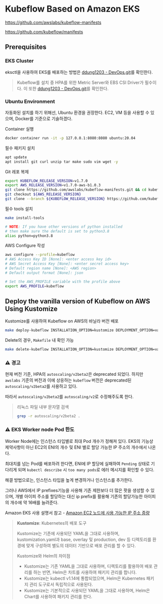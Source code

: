 # Kubeflow Based on Amazon EKS

https://github.com/awslabs/kubeflow-manifests

https://github.com/kubeflow/manifests

## Prerequisites

### EKS Cluster

eksctl을 사용하여 EKS를 배포하는 방법은 [ddung1203 - DevOps.git](https://github.com/ddung1203/DevOps/blob/main/DevOps/AWS_EKS_%EB%B0%B0%ED%8F%AC.md)를 확인한다.

> Kubeflow를 설치 중 HPA를 위한 Metric Server와 EBS CSI Driver가 필수이다. 이 또한 [ddung1203 - DevOps.git](https://github.com/ddung1203/DevOps/blob/main/DevOps/AWS_EKS_%EB%B0%B0%ED%8F%AC.md)를 확인한다.


### Ubuntu Environment

자동화된 설치를 하기 위해선, Ubuntu 환경을 권장한다. EC2, VM 등을 사용할 수 있으며, Docker를 기준으로 기술하겠다.

Container 실행

```bash
docker container run -it -p 127.0.0.1:8080:8080 ubuntu:20.04
```

필수 패키지 설치

```bash
apt update
apt install git curl unzip tar make sudo vim wget -y
```

Git 레포 복제

```bash
export KUBEFLOW_RELEASE_VERSION=v1.7.0
export AWS_RELEASE_VERSION=v1.7.0-aws-b1.0.3
git clone https://github.com/awslabs/kubeflow-manifests.git && cd kubeflow-manifests
git checkout ${AWS_RELEASE_VERSION}
git clone --branch ${KUBEFLOW_RELEASE_VERSION} https://github.com/kubeflow/manifests.git upstream
```

필수 tools 설치

```bash
make install-tools

# NOTE: If you have other versions of python installed 
# then make sure the default is set to python3.8
alias python=python3.8
```

AWS Configure 작성

```bash
aws configure --profile=kubeflow
# AWS Access Key ID [None]: <enter access key id>
# AWS Secret Access Key [None]: <enter secret access key>
# Default region name [None]: <AWS region>
# Default output format [None]: json

# Set the AWS_PROFILE variable with the profile above
export AWS_PROFILE=kubeflow
```

## Deploy the vanilla version of Kubeflow on AWS Using Kustomize

Kustomize를 사용하여 Kubeflow on AWS의 바닐라 버전 배포

```bash
make deploy-kubeflow INSTALLATION_OPTION=kustomize DEPLOYMENT_OPTION=vanilla
```

Delete의 경우, `Makefile` 내 확인 가능

```bash
make delete-kubeflow INSTALLATION_OPTION=kustomize DEPLOYMENT_OPTION=vanilla
```

### ⚠️ 경고

현재 버전 기준, HPA의 `autoscaling/v2beta2`은 deprecated 되었다. 하지만 `awslabs` 기준의 버전과 이에 상응하는 `kubeflow` 버전은 deprecated된 `autoscaling/v2beta2`를 사용하고 있다.

따라서 `autoscaling/v2beta2`를 `autoscaling/v2`로 수정해주도록 한다.

> 리눅스 파일 내부 문자열 검색
> 
> ```bash
> grep -r autoscaling/v2beta2 .
> ```

### ⚠️ EKS Worker node Pod 한도

Worker Node에는 인스턴스 타입별로 최대 Pod 개수가 정해져 있다. EKS의 기능상 제약사항이 아닌 EC2의 ENI의 개수 및 ENI 별로 할당 가능한 IP 주소의 개수에서 나온다.

최대치를 넘는 Pod를 배포하려 한다면, ENI에 IP 할당에 실패하여 `Pending` 상태로 기다리게 되며 `kubectl describe` 시 `too many pods`로 에러 메시지를 확인할 수 있다.

해결 방법으로는, 인스턴스 타입을 높게 변경하거나 인스턴스를 추가한다.

그러나 AWS에서 IP prefixes기능을 사용해 기존 제한보다 더 많은 팟을 생성할 수 있으며, 개별 아이피 주소를 할당하는 대신 ip prefix를 활용해 기존의 할당가능한 아이피의 개수에 약 16배를 늘려준다.

Amazon EKS 사용 설명서 참고 - [Amazon EC2 노드에 사용 가능한 IP 주소 증량](https://docs.aws.amazon.com/ko_kr/eks/latest/userguide/cni-increase-ip-addresses.html)

> **Kustomize**: Kubernetes의 배포 도구
> 
> Kustomize는 기존에 사용되던 YAML을 그대로 사용하며, kustomization.yaml과 base, overlay 및 production, dev 등 디렉토리를 환경에 맞게 구성하여 별도의 데이터 기반으로 배포 관리를 할 수 있다.
> 
> Kustomize와 Helm의 차이점
> - Kustomize는 기존 YAML을 그대로 사용하며, 디렉토리를 활용하여 배포 관리를 하는 반면, Helm은 차트를 사용하여 패키지 관리를 합니다.
> - Kustomize는 kubectl v1.14에 통합되었으며, Helm은 Kubernetes 패키지 관리 도구로서 독립적으로 사용된다.
> - Kustomize는 기본적으로 사용되던 YAML을 그대로 사용하며, Helm은 Chart를 사용하여 패키지 관리를 한다.